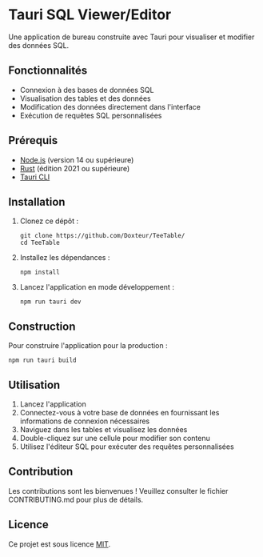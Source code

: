 # Tauri SQL Viewer/Editor

Une application de bureau construite avec Tauri pour visualiser et modifier des données SQL.

## Fonctionnalités

- Connexion à des bases de données SQL
- Visualisation des tables et des données
- Modification des données directement dans l'interface
- Exécution de requêtes SQL personnalisées

## Prérequis

- [Node.js](https://nodejs.org/) (version 14 ou supérieure)
- [Rust](https://www.rust-lang.org/) (édition 2021 ou supérieure)
- [Tauri CLI](https://tauri.app/v1/guides/getting-started/prerequisites)

## Installation

1. Clonez ce dépôt :
   ```
   git clone https://github.com/Doxteur/TeeTable/
   cd TeeTable
   ```

2. Installez les dépendances :
   ```
   npm install
   ```

3. Lancez l'application en mode développement :
   ```
   npm run tauri dev
   ```

## Construction

Pour construire l'application pour la production :

```
npm run tauri build
```

## Utilisation

1. Lancez l'application
2. Connectez-vous à votre base de données en fournissant les informations de connexion nécessaires
3. Naviguez dans les tables et visualisez les données
4. Double-cliquez sur une cellule pour modifier son contenu
5. Utilisez l'éditeur SQL pour exécuter des requêtes personnalisées

## Contribution

Les contributions sont les bienvenues ! Veuillez consulter le fichier CONTRIBUTING.md pour plus de détails.

## Licence

Ce projet est sous licence [MIT](LICENSE).
